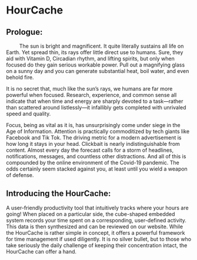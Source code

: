 # HourCache
## Prologue: ##
$\qquad$ The sun is bright and magnificent. It quite literally sustains all life on Earth. Yet spread thin, its rays offer little direct use to humans. Sure, they aid with Vitamin D, Circadian rhythm, and lifting spirits, but only when focused do they gain serious workable power. Pull out a magnifying glass on a sunny day and you can generate substantial heat, boil water, and even behold fire.

It is no secret that, much like the sun’s rays, we humans are far more powerful when focused. Research, experience, and common sense all indicate that when time and energy are sharply devoted to a task—rather than scattered around listlessly—it infallibly gets completed with unrivaled speed and quality.

Focus, being as vital as it is, has unsurprisingly come under siege in the Age of Information. Attention is practically commoditized by tech giants like Facebook and Tik Tok. The driving metric for a modern advertisement is how long it stays in your head. Clickbait is nearly indistinguishable from content. Almost every day the forecast calls for a storm of headlines, notifications, messages, and countless other distractions. And all of this is compounded by the online environment of the Covid-19 pandemic. The odds certainly seem stacked against you, at least until you wield a weapon of defense.

## Introducing the HourCache: ## 
A user-friendly productivity tool that intuitively tracks where your hours are going! When placed on a particular side, the cube-shaped embedded system records your time spent on a corresponding, user-defined activity. This data is then synthesized and can be reviewed on our website. While the HourCache is rather simple in concept, it offers a powerful framework for time management if used diligently. It is no silver bullet, but to those who take seriously the daily challenge of keeping their concentration intact, the HourCache can offer a hand.
